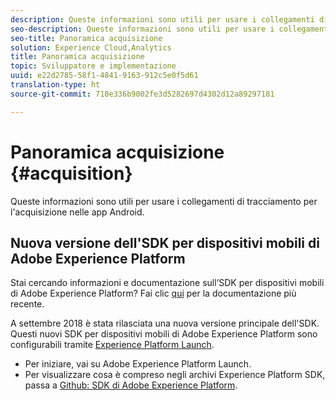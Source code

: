 ```yaml
---
description: Queste informazioni sono utili per usare i collegamenti di tracciamento per l'acquisizione nelle app iOS.
seo-description: Queste informazioni sono utili per usare i collegamenti di tracciamento per l'acquisizione nelle app iOS.
seo-title: Panoramica acquisizione
solution: Experience Cloud,Analytics
title: Panoramica acquisizione
topic: Sviluppatore e implementazione
uuid: e22d2785-58f1-4841-9163-912c5e0f5d61
translation-type: ht
source-git-commit: 718e336b9002fe3d5282697d4302d12a89297181

---
```



# Panoramica acquisizione {#acquisition}

Queste informazioni sono utili per usare i collegamenti di tracciamento per l'acquisizione nelle app Android.

## Nuova versione dell'SDK per dispositivi mobili di Adobe Experience Platform

Stai cercando informazioni e documentazione sull’SDK per dispositivi mobili di Adobe Experience Platform? Fai clic [qui](https://aep-sdks.gitbook.io/docs/) per la documentazione più recente.

A settembre 2018 è stata rilasciata una nuova versione principale dell'SDK. Questi nuovi SDK per dispositivi mobili di Adobe Experience Platform sono configurabili tramite [Experience Platform Launch](https://www.adobe.com/it/experience-platform/launch.html).

* Per iniziare, vai su Adobe Experience Platform Launch.
* Per visualizzare cosa è compreso negli archivi Experience Platform SDK, passa a [Github: SDK di Adobe Experience Platform](https://github.com/Adobe-Marketing-Cloud/acp-sdks).
